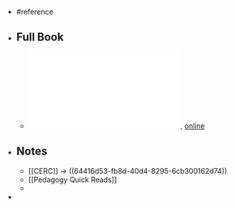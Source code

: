- #reference
- ## Full Book
	- ![local copy](../assets/Hello_World_The_Big_Book_of_Pedagogy_1686146689310_0.pdf), [online](https://helloworld.raspberrypi.org/books/big_book_of_pedagogy)
- ## Notes
	- [[CERC]] -> ((64416d53-fb8d-40d4-8295-6cb300162d74))
	- [[Pedagogy Quick Reads]]
	-
-